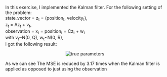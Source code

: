 In this exercise, I implemented the Kalman filter.
For the following setting of the problem:  
state_vector = z<sub>t</sub> = (position<sub>t</sub>, velocity<sub>t</sub>),   
z<sub>t</sub> = Az<sub>t</sub> + v<sub>t</sub>,  
observation = x<sub>t</sub> = position<sub>t</sub> = Cz<sub>t</sub> + w<sub>t</sub>  
with v<sub>t</sub>~N(0, Q), w<sub>t</sub>~N(0, R),  
I got the following result:
<p align="center">
  <img src="C:\Users\HP\OneDrive - Bar-Ilan University\אוניברסיטה\תואר שני\סמסטר ג\(83841) למידת מכונה סטטיסטית\תרגילים\Solutions\Kalman Filter\position vs time.png" alt="true parameters">
</p>
As we can see The MSE is reduced by 3.17 times when the Kalman filter is applied as opposed to just using the observation